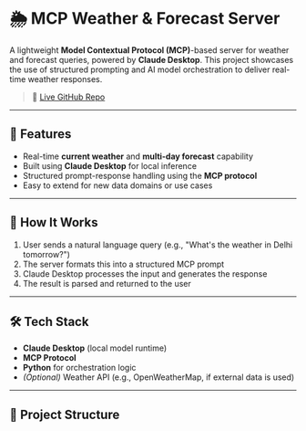 # 🌦️ MCP Weather & Forecast Server

A lightweight **Model Contextual Protocol (MCP)**-based server for weather and forecast queries, powered by **Claude Desktop**. This project showcases the use of structured prompting and AI model orchestration to deliver real-time weather responses.

> 🔗 [Live GitHub Repo](https://github.com/neharana2304/mcp-weather-server)

---

## 🚀 Features

- Real-time **current weather** and **multi-day forecast** capability
- Built using **Claude Desktop** for local inference
- Structured prompt-response handling using the **MCP protocol**
- Easy to extend for new data domains or use cases

---

## 🧠 How It Works

1. User sends a natural language query (e.g., "What's the weather in Delhi tomorrow?")
2. The server formats this into a structured MCP prompt
3. Claude Desktop processes the input and generates the response
4. The result is parsed and returned to the user

---

## 🛠️ Tech Stack

- **Claude Desktop** (local model runtime)
- **MCP Protocol**
- **Python** for orchestration logic
- *(Optional)* Weather API (e.g., OpenWeatherMap, if external data is used)


---

## 📁 Project Structure


